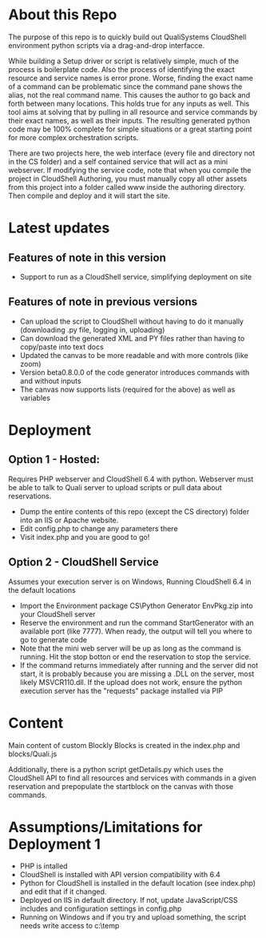 # About this Repo
The purpose of this repo is to quickly build out QualiSystems CloudShell environment python scripts via a drag-and-drop interfacce. 

While building a Setup driver or script is relatively simple, much of the process is boilerplate code. Also the process of identifying the exact resource and service names is error prone. Worse, finding the exact name of a command can be problematic since the command pane shows the alias, not the real command name. This causes the author to go back and forth between many locations. This holds true for any inputs as well. This tool aims at solving that by pulling in all resource and service commands by their exact names, as well as their inputs. The resulting generated python code may be 100% complete for simple situations or a great starting point for more complex orchestration scripts.

There are two projects here, the web interface (every file and directory not in the CS folder) and a self contained service that will act as a mini webserver. If modifying the service code, note that when you compile the project in CloudShell Authoring, you must manually copy all other assets from this project into a folder called www inside the authoring directory. Then compile and deploy and it will start the site.

# Latest updates
## Features of note in this version
* Support to run as a CloudShell service, simplifying deployment on site

## Features of note in previous versions
* Can upload the script to CloudShell without having to do it manually (downloading .py file, logging in, uploading)
* Can download the generated XML and PY files rather than having to copy/paste into text docs
* Updated the canvas to be more readable and with more controls (like zoom)
* Version beta0.8.0.0 of the code generator introduces commands with and without inputs
* The canvas now supports lists (required for the above) as well as variables

# Deployment
## Option 1 - Hosted:
Requires PHP webserver and CloudShell 6.4 with python. Webserver must be able to talk to Quali server to upload scripts or pull data about reservations.
* Dump the entire contents of this repo (except the CS directory) folder into an IIS or Apache website. 
* Edit config.php to change any parameters there
* Visit index.php and you are good to go! 

## Option 2 - CloudShell Service
Assumes your execution server is on Windows, Running CloudShell 6.4 in the default locations
* Import the Environment package CS\Python Generator EnvPkg.zip into your CloudShell server
* Reserve the environment and run the command StartGenerator with an available port (like 7777). When ready, the output will tell you where to go to generate code
* Note that the mini web server will be up as long as the command is running. Hit the stop botton or end the reservation to stop the service.
* If the command returns immediately after running and the server did not start, it is probably because you are missing a .DLL on the server, most likely MSVCR110.dll. If the upload does not work, ensure the python execution server has the "requests" package installed via PIP

# Content
Main content of custom Blockly Blocks is created in the index.php and blocks/Quali.js

Additionally, there is a python script getDetails.py which uses the CloudShell API to find all resources and services with commands in a given reservation and prepopulate the startblock on the canvas with those commands.

# Assumptions/Limitations for Deployment 1
* PHP is intalled
* CloudShell is installed with API version compatibility with 6.4
* Python for CloudShell is installed in the default location (see index.php) and edit that if it changed.
* Deployed on IIS in default directory. If not, update JavaScript/CSS includes and configuration settings in config.php
* Running on Windows and if you try and upload something, the script needs write access to c:\temp